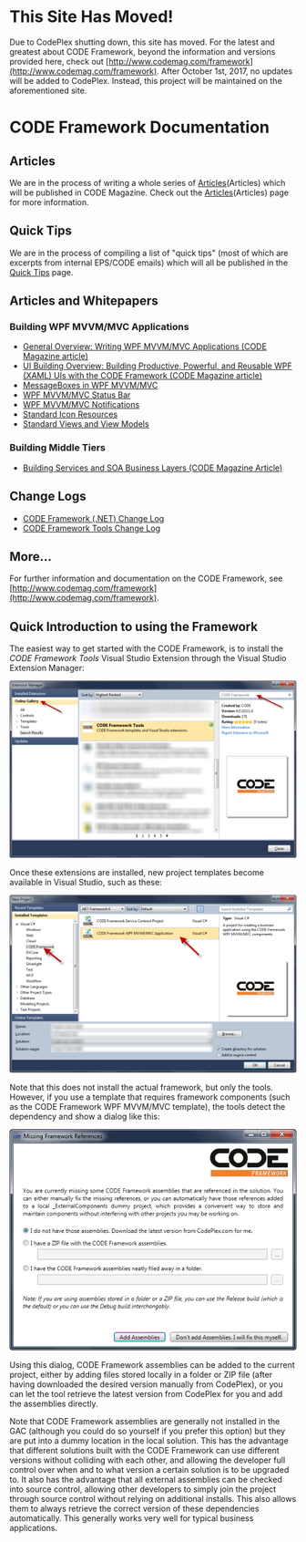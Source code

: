 # This Site Has Moved!

Due to CodePlex shutting down, this site has moved. For the latest and greatest about CODE Framework, beyond the information and versions provided here, check out [http://www.codemag.com/framework](http://www.codemag.com/framework). After October 1st, 2017, no updates will be added to CodePlex. Instead, this project will be maintained on the aforementioned site.



# CODE Framework Documentation
## Articles
We are in the process of writing a whole series of [Articles](Articles)(Articles) which will be published in CODE Magazine. Check out the [Articles](Articles)(Articles) page for more information.

## Quick Tips
We are in the process of compiling a list of "quick tips" (most of which are excerpts from internal EPS/CODE emails) which will all be published in the [Quick Tips](Quick-Tips) page.

## Articles and Whitepapers

### Building WPF MVVM/MVC Applications

* [General Overview: Writing WPF MVVM/MVC Applications (CODE Magazine article)](http://www.codemag.com/Article/1201061)
* [UI Building Overview: Building Productive, Powerful, and Reusable WPF (XAML) UIs with the CODE Framework (CODE Magazine article)](http://www.codemag.com/Article/1206101)
* [MessageBoxes in WPF MVVM/MVC](MessageBoxes-in-WPF-MVVM_MVC)
* [WPF MVVM/MVC Status Bar](WPF-MVVM_MVC-Status-Bar)
* [WPF MVVM/MVC Notifications](WPF-MVVM_MVC-Notifications)
* [Standard Icon Resources](Standard-Icon-Resources)
* [Standard Views and View Models](Standard-Views-and-View-Models)

### Building Middle Tiers

* [Building Services and SOA Business Layers (CODE Magazine Article)](http://www.codemag.com/Article/1203061)

## Change Logs
* [CODE Framework (.NET) Change Log](CODE-Framework-(.NET)-Change-Log)
* [CODE Framework Tools Change Log](CODE-Framework-Tools-Change-Log)

## More...

For further information and documentation on the CODE Framework, see [http://www.codemag.com/framework](http://www.codemag.com/framework).
## Quick Introduction to using the Framework
The easiest way to get started with the CODE Framework, is to install the _CODE Framework Tools_ Visual Studio Extension through the Visual Studio Extension Manager:

![](Documentation_CODE-Framework-ExtensionManager.png)

Once these extensions are installed, new project templates become available in Visual Studio, such as these:

![](Documentation_CODE-Framework-Templates.png)

Note that this does not install the actual framework, but only the tools. However, if you use a template that requires framework components (such as the CODE Framework WPF MVVM/MVC template), the tools detect the dependency and show a dialog like this:

![](Documentation_CODE-Framework-DownloadFiles.png)

Using this dialog, CODE Framework assemblies can be added to the current project, either by adding files stored locally in a folder or ZIP file (after having downloaded the desired version manually from CodePlex), or you can let the tool retrieve the latest version from CodePlex for you and add the assemblies directly.

Note that CODE Framework assemblies are generally not installed in the GAC (although you could do so yourself if you prefer this option) but they are put into a dummy location in the local solution. This has the advantage that different solutions built with the CODE Framework can use different versions without colliding with each other, and allowing the developer full control over when and to what version a certain solution is to be upgraded to. It also has the advantage that all external assemblies can be checked into source control, allowing other developers to simply join the project through source control without relying on additional installs. This also allows them to always retrieve the correct version of these dependencies automatically. This generally works very well for typical business applications.
